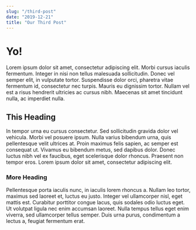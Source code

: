 ```yaml
---
slug: "/third-post"
date: "2019-12-21"
title: "Our Third Post"
---
```


# Yo!

Lorem ipsum dolor sit amet, consectetur adipiscing elit. Morbi cursus iaculis fermentum. Integer in nisi non tellus malesuada sollicitudin. Donec vel semper elit, in vulputate tortor. Suspendisse dolor orci, pharetra vitae fermentum id, consectetur nec turpis. Mauris eu dignissim tortor. Nullam vel est a risus hendrerit ultricies ac cursus nibh. Maecenas sit amet tincidunt nulla, ac imperdiet nulla.

## This Heading

In tempor urna eu cursus consectetur. Sed sollicitudin gravida dolor vel vehicula. Morbi vel posuere ipsum. Nulla varius bibendum urna, quis pellentesque velit ultrices at. Proin maximus felis sapien, ac semper est consequat ut. Vivamus eu bibendum metus, sed dapibus dolor. Donec luctus nibh vel ex faucibus, eget scelerisque dolor rhoncus. Praesent non tempor eros. Lorem ipsum dolor sit amet, consectetur adipiscing elit.

### More Heading

Pellentesque porta iaculis nunc, in iaculis lorem rhoncus a. Nullam leo tortor, maximus sed laoreet et, luctus eu justo. Integer vel ullamcorper nisl, eget mattis est. Curabitur porttitor congue lacus, quis sodales odio luctus eget. Ut volutpat ligula nec enim accumsan laoreet. Nulla tempus tellus eget enim viverra, sed ullamcorper tellus semper. Duis urna purus, condimentum a lectus a, feugiat fermentum erat.
